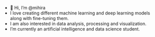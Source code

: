- 👋 Hi, I’m @mihira
-  I love creating different machine learning and deep learning models along with fine-tuning them.
-  I am also interested in data analysis, processing and visualization. 
-  I’m currently an artificial intelligence and data science student.
  


<!---
mihirax/mihirax is a ✨ special ✨ repository because its `README.md` (this file) appears on your GitHub profile.
You can click the Preview link to take a look at your changes.
--->
